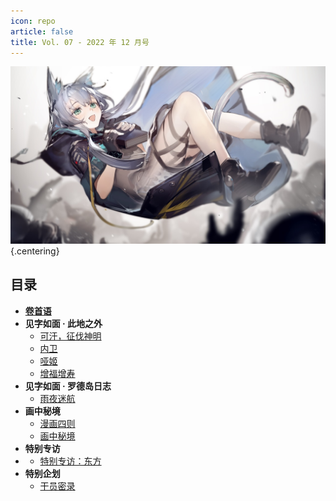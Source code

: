 ```yaml
---
icon: repo
article: false
title: Vol. 07 - 2022 年 12 月号
---
```


![](./res/cover.jpg) {.centering}

## 目录

- [**卷首语**](intro.html)
- **见字如面 · 此地之外**
  - [可汗，征伐神明](article1.html)
  - [内卫](article2.html)
  - [哑姬](article3.html)
  - [增福增寿](article5.html)
- **见字如面 · 罗德岛日志**
  - [雨夜迷航](article4.html)
- **画中秘境**
  - [漫画四则](comic1.html)
  - [画中秘境](paintings.html)
- **特别专访**
- - [特别专访：东方](interview.html)
- **特别企划**
  - [干员密录](ope_sec.html)

<ArticleAd />